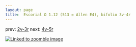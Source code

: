 ```yaml
---
layout: page
title:  Escorial Ω 1.12 (513 = Allen E4), bifolio 3v-4r
---
```


prev: [2v-3r](../2v-3r/) next: [4v-5r](../4v-5r/)



[![Linked to zoomble image](http://www.homermultitext.org/iipsrv?IIIF=/project/homer/pyramidal/deepzoom/hmt/e3bifolio/v1/E3_3v_4r.tif/full/2000,/0/default.jpg)](http://www.homermultitext.org/ict2/?urn=urn:cite2:hmt:e3bifolio.v1:E3_3v_4r)

